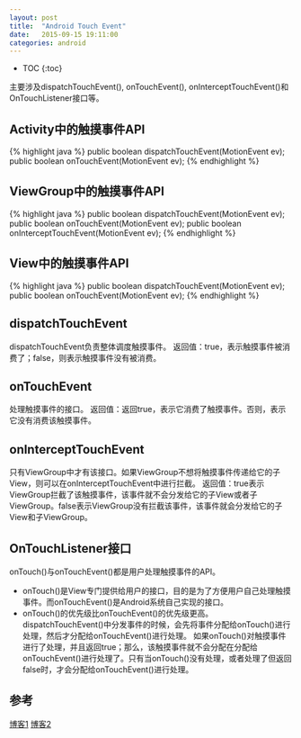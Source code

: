 ```yaml
---
layout: post
title:  "Android Touch Event"
date:   2015-09-15 19:11:00
categories: android
---
```


* TOC
{:toc}

主要涉及dispatchTouchEvent(), onTouchEvent(), onInterceptTouchEvent()和OnTouchListener接口等。


## Activity中的触摸事件API

{% highlight java %}
public boolean dispatchTouchEvent(MotionEvent ev);
public boolean onTouchEvent(MotionEvent ev);
{% endhighlight %}


## ViewGroup中的触摸事件API

{% highlight java %}
public boolean dispatchTouchEvent(MotionEvent ev);
public boolean onTouchEvent(MotionEvent ev);
public boolean onInterceptTouchEvent(MotionEvent ev);
{% endhighlight %}

## View中的触摸事件API

{% highlight java %}
public boolean dispatchTouchEvent(MotionEvent ev);
public boolean onTouchEvent(MotionEvent ev);
{% endhighlight %}

## dispatchTouchEvent

dispatchTouchEvent负责整体调度触摸事件。 
返回值：true，表示触摸事件被消费了；false，则表示触摸事件没有被消费。

## onTouchEvent

处理触摸事件的接口。
返回值：返回true，表示它消费了触摸事件。否则，表示它没有消费该触摸事件。

## onInterceptTouchEvent

只有ViewGroup中才有该接口。如果ViewGroup不想将触摸事件传递给它的子View，则可以在onInterceptTouchEvent中进行拦截。
返回值：true表示ViewGroup拦截了该触摸事件，该事件就不会分发给它的子View或者子ViewGroup。false表示ViewGroup没有拦截该事件，该事件就会分发给它的子View和子ViewGroup。

## OnTouchListener接口

onTouch()与onTouchEvent()都是用户处理触摸事件的API。

* onTouch()是View专门提供给用户的接口，目的是为了方便用户自己处理触摸事件。而onTouchEvent()是Android系统自己实现的接口。
* onTouch()的优先级比onTouchEvent()的优先级更高。dispatchTouchEvent()中分发事件的时候，会先将事件分配给onTouch()进行处理，然后才分配给onTouchEvent()进行处理。 如果onTouch()对触摸事件进行了处理，并且返回true；那么，该触摸事件就不会分配在分配给onTouchEvent()进行处理了。只有当onTouch()没有处理，或者处理了但返回false时，才会分配给onTouchEvent()进行处理。



## 参考

[博客1](http://wangkuiwu.github.io/2015/01/01/TouchEvent-Introduce/)
[博客2](http://blog.csdn.net/guolin_blog/article/details/9097463)